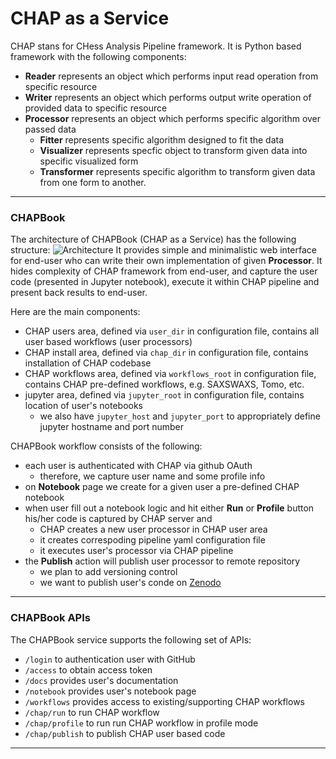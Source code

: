 # CHAP as a Service
CHAP stans for CHess Analysis Pipeline framework. It is Python based
framework with the following components:
- **Reader** represents an object which performs input read operation
from specific resource
- **Writer** represents an object which performs output write operation
of provided data to specific resource
- **Processor** represents an object which performs specific algorithm
over passed data
  - **Fitter** represents specific algorithm designed to fit the data
  - **Visualizer** represents specfic object to transform given
  data into specific visualized form
  - **Transformer** represents specific algorithm to transform given
  data from one form to another.

---

### CHAPBook
The architecture of CHAPBook (CHAP as a Service) has the following structure:
![Architecture](/images/CHAPaas_architecture.png)
It provides simple and minimalistic web interface for end-user
who can write their own implementation of given **Processor**.
It hides complexity of CHAP framework from end-user, and capture
the user code (presented in Jupyter notebook), execute it within
CHAP pipeline and present back results to end-user.

Here are the main components:
- CHAP users area, defined via `user_dir` in configuration file, contains
all user based workflows (user processors)
- CHAP install area, defined via `chap_dir` in configuration file, contains
installation of CHAP codebase
- CHAP workflows area, defined via `workflows_root` in configuration file,
  contains CHAP pre-defined workflows, e.g. SAXSWAXS, Tomo, etc.
- jupyter area, defined via `jupyter_root` in configuration file, contains
location of user's notebooks
  - we also have `jupyter_host` and `jupyter_port` to appropriately define
  jupyter hostname and port number

CHAPBook workflow consists of the following:
- each user is authenticated with CHAP via github OAuth
  - therefore, we capture user name and some profile info
- on **Notebook** page we create for a given user a pre-defined CHAP notebook
- when user fill out a notebook logic and hit either **Run** or **Profile**
  button his/her code is captured by CHAP server and
  - CHAP creates a new user processor in CHAP user area
  - it creates correspoding pipeline yaml configuration file
  - it executes user's processor via CHAP pipeline
- the **Publish** action will publish user processor to remote repository
  - we plan to add versioning control
  - we want to publish user's conde on [Zenodo](https://zenodo.org/)

---

### CHAPBook APIs
The CHAPBook service supports the following set of APIs:
- `/login` to authentication user with GitHub
- `/access` to obtain access token
- `/docs` provides user's documentation
- `/notebook` provides user's notebook page
- `/workflows` provides access to existing/supporting CHAP workflows
- `/chap/run` to run CHAP workflow
- `/chap/profile` to run run CHAP workflow in profile mode
- `/chap/publish` to publish CHAP user based code

---


